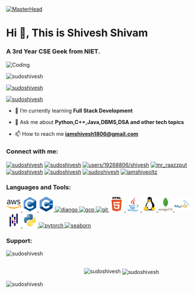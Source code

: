 [![MasterHead](https://www.codecorners.com/wp-content/uploads/2018/05/senior-front-end-developer-openings-1.gif)](https://sudoshivesh.io)
<h1 align="left">Hi 👋, This is Shivesh Shivam</h1>
<h3 align="left">A 3rd Year CSE Geek from NIET.</h3>
<img align="center" alt="Coding" width="400" src="https://cdn.dribbble.com/users/1162077/screenshots/3848914/programmer.gif">

<p align="left"> <img src="https://komarev.com/ghpvc/?username=sudoshivesh&label=Profile%20views&color=0e75b6&style=flat" alt="sudoshivesh" /> </p>

<p align="left"> <a href="https://github.com/ryo-ma/github-profile-trophy"><img src="https://github-profile-trophy.vercel.app/?username=sudoshivesh" alt="sudoshivesh" /></a> </p>

<p align="left"> <a href="https://twitter.com/sudoshivesh" target="blank"><img src="https://img.shields.io/twitter/follow/sudoshivesh?logo=twitter&style=for-the-badge" alt="sudoshivesh" /></a> </p>

- 🌱 I’m currently learning **Full Stack Development**

- 💬 Ask me about **Python,C++,Java,DBMS,DSA and other tech topics**

- 📫 How to reach me **iamshivesh1806@gmail.com**

<h3 align="left">Connect with me:</h3>
<p align="left">
<a href="https://twitter.com/sudoshivesh" target="blank"><img align="center" src="https://raw.githubusercontent.com/rahuldkjain/github-profile-readme-generator/master/src/images/icons/Social/twitter.svg" alt="sudoshivesh" height="30" width="40" /></a>
<a href="https://linkedin.com/in/sudoshivesh" target="blank"><img align="center" src="https://raw.githubusercontent.com/rahuldkjain/github-profile-readme-generator/master/src/images/icons/Social/linked-in-alt.svg" alt="sudoshivesh" height="30" width="40" /></a>
<a href="https://stackoverflow.com/users/users/19268806/shivesh" target="blank"><img align="center" src="https://raw.githubusercontent.com/rahuldkjain/github-profile-readme-generator/master/src/images/icons/Social/stack-overflow.svg" alt="users/19268806/shivesh" height="30" width="40" /></a>
<a href="https://instagram.com/mr_raazzput" target="blank"><img align="center" src="https://raw.githubusercontent.com/rahuldkjain/github-profile-readme-generator/master/src/images/icons/Social/instagram.svg" alt="mr_raazzput" height="30" width="40" /></a>
<a href="https://www.codechef.com/users/sudoshivesh" target="blank"><img align="center" src="https://cdn.jsdelivr.net/npm/simple-icons@3.1.0/icons/codechef.svg" alt="sudoshivesh" height="30" width="40" /></a>
<a href="https://www.hackerrank.com/sudoshivesh" target="blank"><img align="center" src="https://raw.githubusercontent.com/rahuldkjain/github-profile-readme-generator/master/src/images/icons/Social/hackerrank.svg" alt="sudoshivesh" height="30" width="40" /></a>
<a href="https://www.leetcode.com/sudoshivesh" target="blank"><img align="center" src="https://raw.githubusercontent.com/rahuldkjain/github-profile-readme-generator/master/src/images/icons/Social/leet-code.svg" alt="sudoshivesh" height="30" width="40" /></a>
<a href="https://auth.geeksforgeeks.org/user/iamshiveoltz" target="blank"><img align="center" src="https://raw.githubusercontent.com/rahuldkjain/github-profile-readme-generator/master/src/images/icons/Social/geeks-for-geeks.svg" alt="iamshiveoltz" height="30" width="40" /></a>
</p>

<h3 align="left">Languages and Tools:</h3>
<p align="left"> <a href="https://aws.amazon.com" target="_blank" rel="noreferrer"> <img src="https://raw.githubusercontent.com/devicons/devicon/master/icons/amazonwebservices/amazonwebservices-original-wordmark.svg" alt="aws" width="40" height="40"/> </a> <a href="https://www.cprogramming.com/" target="_blank" rel="noreferrer"> <img src="https://raw.githubusercontent.com/devicons/devicon/master/icons/c/c-original.svg" alt="c" width="40" height="40"/> </a> <a href="https://www.w3schools.com/cpp/" target="_blank" rel="noreferrer"> <img src="https://raw.githubusercontent.com/devicons/devicon/master/icons/cplusplus/cplusplus-original.svg" alt="cplusplus" width="40" height="40"/> </a> <a href="https://www.djangoproject.com/" target="_blank" rel="noreferrer"> <img src="https://cdn.worldvectorlogo.com/logos/django.svg" alt="django" width="40" height="40"/> </a> <a href="https://cloud.google.com" target="_blank" rel="noreferrer"> <img src="https://www.vectorlogo.zone/logos/google_cloud/google_cloud-icon.svg" alt="gcp" width="40" height="40"/> </a> <a href="https://git-scm.com/" target="_blank" rel="noreferrer"> <img src="https://www.vectorlogo.zone/logos/git-scm/git-scm-icon.svg" alt="git" width="40" height="40"/> </a> <a href="https://www.w3.org/html/" target="_blank" rel="noreferrer"> <img src="https://raw.githubusercontent.com/devicons/devicon/master/icons/html5/html5-original-wordmark.svg" alt="html5" width="40" height="40"/> </a> <a href="https://www.java.com" target="_blank" rel="noreferrer"> <img src="https://raw.githubusercontent.com/devicons/devicon/master/icons/java/java-original.svg" alt="java" width="40" height="40"/> </a> <a href="https://www.linux.org/" target="_blank" rel="noreferrer"> <img src="https://raw.githubusercontent.com/devicons/devicon/master/icons/linux/linux-original.svg" alt="linux" width="40" height="40"/> </a> <a href="https://www.mongodb.com/" target="_blank" rel="noreferrer"> <img src="https://raw.githubusercontent.com/devicons/devicon/master/icons/mongodb/mongodb-original-wordmark.svg" alt="mongodb" width="40" height="40"/> </a> <a href="https://www.mysql.com/" target="_blank" rel="noreferrer"> <img src="https://raw.githubusercontent.com/devicons/devicon/master/icons/mysql/mysql-original-wordmark.svg" alt="mysql" width="40" height="40"/> </a> <a href="https://pandas.pydata.org/" target="_blank" rel="noreferrer"> <img src="https://raw.githubusercontent.com/devicons/devicon/2ae2a900d2f041da66e950e4d48052658d850630/icons/pandas/pandas-original.svg" alt="pandas" width="40" height="40"/> </a> <a href="https://www.python.org" target="_blank" rel="noreferrer"> <img src="https://raw.githubusercontent.com/devicons/devicon/master/icons/python/python-original.svg" alt="python" width="40" height="40"/> </a> <a href="https://pytorch.org/" target="_blank" rel="noreferrer"> <img src="https://www.vectorlogo.zone/logos/pytorch/pytorch-icon.svg" alt="pytorch" width="40" height="40"/> </a> <a href="https://seaborn.pydata.org/" target="_blank" rel="noreferrer"> <img src="https://seaborn.pydata.org/_images/logo-mark-lightbg.svg" alt="seaborn" width="40" height="40"/> </a> </p>

<h3 align="left">Support:</h3>
<p><a href="https://www.buymeacoffee.com/sudoshivesh"> <img align="left" src="https://cdn.buymeacoffee.com/buttons/v2/default-yellow.png" height="50" width="210" alt="sudoshivesh" /></a></p><br><br>

<p><img align="left" src="https://github-readme-stats.vercel.app/api/top-langs?username=sudoshivesh&show_icons=true&locale=en&layout=compact" alt="sudoshivesh" /></p>

<p>&nbsp;<img align="center" src="https://github-readme-stats.vercel.app/api?username=sudoshivesh&show_icons=true&locale=en" alt="sudoshivesh" /></p>

<p><img align="center" src="https://github-readme-streak-stats.herokuapp.com/?user=sudoshivesh&" alt="sudoshivesh" /></p>

